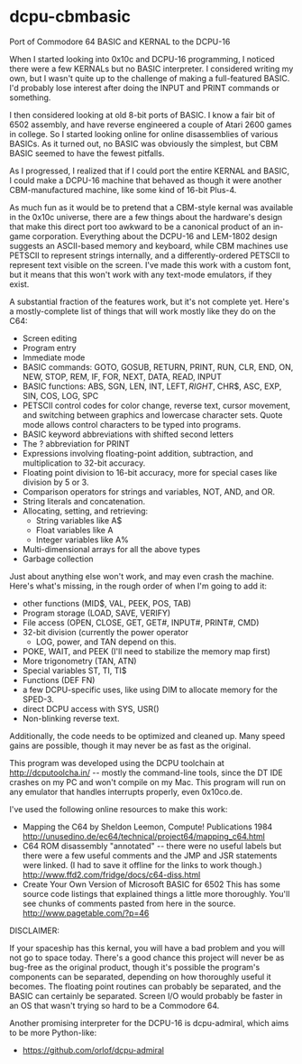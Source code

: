 dcpu-cbmbasic
=============

Port of Commodore 64 BASIC and KERNAL to the DCPU-16

When I started looking into 0x10c and DCPU-16 programming, I noticed
there were a few KERNALs but no BASIC interpreter.  I considered
writing my own, but I wasn't quite up to the challenge of making a
full-featured BASIC.  I'd probably lose interest after doing the
INPUT and PRINT commands or something.

I then considered looking at old 8-bit ports of BASIC.  I know a
fair bit of 6502 assembly, and have reverse engineered a couple of
Atari 2600 games in college.  So I started looking online for online
disassemblies of various BASICs.  As it turned out, no BASIC was
obviously the simplest, but CBM BASIC seemed to have the fewest
pitfalls.

As I progressed, I realized that if I could port the entire KERNAL
and BASIC, I could make a DCPU-16 machine that behaved as though
it were another CBM-manufactured machine, like some kind of 16-bit
Plus-4.

As much fun as it would be to pretend that a CBM-style kernal was
available in the 0x10c universe, there are a few things about the
hardware's design that make this direct port too awkward to be a
canonical product of an in-game corporation.  Everything about the
DCPU-16 and LEM-1802 design suggests an ASCII-based memory and
keyboard, while CBM machines use PETSCII to represent strings
internally, and a differently-ordered PETSCII to represent text
visible on the screen.  I've made this work with a custom font,
but it means that this won't work with any text-mode emulators,
if they exist.  

A substantial fraction of the features work, but it's not complete
yet.  Here's a mostly-complete list of things that will work
mostly like they do on the C64:

* Screen editing
* Program entry
* Immediate mode
* BASIC commands: GOTO, GOSUB, RETURN, PRINT, RUN, CLR, END, ON,
                  NEW, STOP, REM, IF, FOR, NEXT, DATA, READ, INPUT
* BASIC functions: ABS, SGN, LEN, INT, LEFT$, RIGHT$, CHR$, ASC, EXP,
                   SIN, COS, LOG, SPC
* PETSCII control codes for color change, reverse text, cursor
  movement, and switching between graphics and lowercase character
  sets.  Quote mode allows control characters to be typed into
  programs.
* BASIC keyword abbreviations with shifted second letters
* The ? abbreviation for PRINT
* Expressions involving floating-point addition, subtraction,
  and multiplication to 32-bit accuracy.
* Floating point division to 16-bit accuracy, more for special
  cases like division by 5 or 3.
* Comparison operators for strings and variables, NOT, AND, and OR.
* String literals and concatenation.
* Allocating, setting, and retrieving:
  * String variables like A$
  * Float variables like A
  * Integer variables like A%
* Multi-dimensional arrays for all the above types
* Garbage collection

Just about anything else won't work, and may even crash the machine.
Here's what's missing, in the rough order of when I'm going to add it:
* other functions (MID$, VAL, PEEK, POS, TAB)
* Program storage (LOAD, SAVE, VERIFY)
* File access (OPEN, CLOSE, GET, GET#, INPUT#, PRINT#, CMD)
* 32-bit division (currently the power operator
    * LOG, power, and TAN depend on this.
* POKE, WAIT, and PEEK (I'll need to stabilize the memory map first)
* More trigonometry (TAN, ATN)
* Special variables ST, TI, TI$
* Functions (DEF FN)
* a few DCPU-specific uses, like using DIM to allocate memory
  for the SPED-3.
* direct DCPU access with SYS, USR()
* Non-blinking reverse text.

Additionally, the code needs to be optimized and cleaned up.
Many speed gains are possible, though it may never be as fast
as the original.  

This program was developed using the DCPU toolchain at
http://dcputoolcha.in/ -- mostly the command-line tools,
since the DT IDE crashes on my PC and won't compile on my Mac.
This program will run on any emulator that handles interrupts
properly, even 0x10co.de.

I've used the following online resources to make this work:

* Mapping the C64 by Sheldon Leemon, Compute! Publications 1984
   <http://unusedino.de/ec64/technical/project64/mapping_c64.html>
* C64 ROM disassembly "annotated" -- there were no useful labels
  but there were a few useful comments and the JMP and JSR statements
  were linked.  (I had to save it offline for the links to work though.)
  <http://www.ffd2.com/fridge/docs/c64-diss.html>
* Create Your Own Version of Microsoft BASIC for 6502
  This has some source code listings that explained things a little
  more thoroughly.  You'll see chunks of comments pasted from here
  in the source.
  <http://www.pagetable.com/?p=46>

DISCLAIMER:

If your spaceship has this kernal, you will have a bad problem and
you will not go to space today.  There's a good chance this project
will never be as bug-free as the original product, though it's
possible the program's components can be separated, depending on
how thoroughly useful it becomes.  The floating point routines can
probably be separated, and the BASIC can certainly be separated.
Screen I/O would probably be faster in an OS that wasn't trying
so hard to be a Commodore 64.

Another promising interpreter for the DCPU-16 is dcpu-admiral,
which aims to be more Python-like:
* <https://github.com/orlof/dcpu-admiral>


